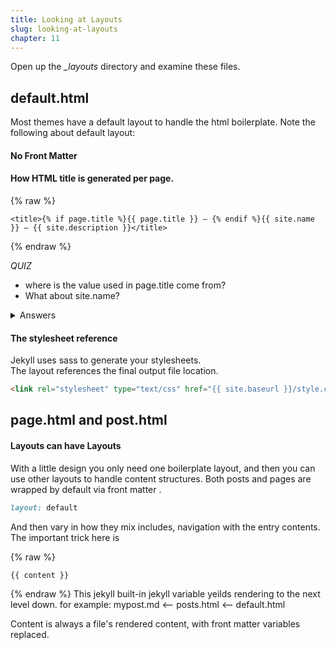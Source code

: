 ```yaml
---
title: Looking at Layouts
slug: looking-at-layouts
chapter: 11
---
```

Open up the *_layouts* directory and examine these files.

## default.html
Most themes have a default layout to handle the html boilerplate.  Note the following about default layout:

#### No Front Matter

#### How HTML title is generated per page.

{% raw %}
```liquid
<title>{% if page.title %}{{ page.title }} – {% endif %}{{ site.name }} – {{ site.description }}</title>
```
{% endraw %}

*QUIZ*
+ where is the value used in page.title come from?  
+ What about site.name?
<details>
  <summary>Answers</summary>
  <ul>
     <ol> Page's Front Matter or File name </ol>
     <ol> _config.yml </ol>
  </ul>
</details>  


#### The stylesheet reference
Jekyll uses sass to generate your stylesheets.  
The layout references the final output file location.

```html
<link rel="stylesheet" type="text/css" href="{{ site.baseurl }}/style.css" />
```

## page.html and post.html

#### Layouts can have Layouts
With a little design you only need one boilerplate layout,  and then you can
use other layouts to handle content structures.  Both posts  and pages
are wrapped by default via front matter .

```ruby
layout: default
```

And then vary in how they mix includes, navigation with the entry contents.
The important trick here is

{% raw %}
```jekyll
{{ content }}
```
{% endraw %}
This jekyll built-in jekyll variable yeilds rendering to the next level down.
for example:  mypost.md <-- posts.html <-- default.html

Content is always a file's rendered content,  with front matter variables replaced.
